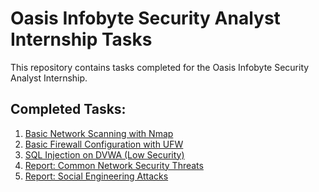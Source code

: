
# Oasis Infobyte Security Analyst Internship Tasks

This repository contains tasks completed for the Oasis Infobyte Security Analyst Internship.

## Completed Tasks:

1. [Basic Network Scanning with Nmap](https://github.com/Virendra1108/OIBSI/tree/75139cae5af2314c2c9503dd5e5dd30e1043c521/Task%201)
2. [Basic Firewall Configuration with UFW](https://github.com/Virendra1108/OIBSI/tree/75139cae5af2314c2c9503dd5e5dd30e1043c521/Task%201)
3. [SQL Injection on DVWA (Low Security)](https://github.com/Virendra1108/OIBSI/tree/75139cae5af2314c2c9503dd5e5dd30e1043c521/Task%201)
4. [Report: Common Network Security Threats]()
5. [Report: Social Engineering Attacks]()

